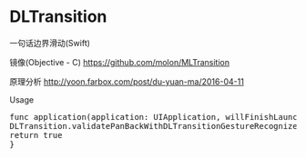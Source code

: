 # DLTransition
一句话边界滑动(Swift)

镜像(Objective - C)
<https://github.com/molon/MLTransition>

原理分析
<http://yoon.farbox.com/post/du-yuan-ma/2016-04-11>

Usage

<pre>
func application(application: UIApplication, willFinishLaunchingWithOptions launchOptions: [NSObject : AnyObject]?) -> Bool {
DLTransition.validatePanBackWithDLTransitionGestureRecognizerType(.DLTransitionGestureRecognizerEdgePan)
return true
}
</pre>